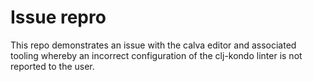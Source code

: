 # Issue repro

This repo demonstrates an issue with the calva editor and associated tooling
whereby an incorrect configuration of the clj-kondo linter is not reported to the user.
